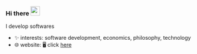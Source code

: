 ### Hi there <img src="https://media.giphy.com/media/hvRJCLFzcasrR4ia7z/giphy.gif" width="25">

I develop softwares

- ✨ interests: software development, economics, philosophy, technology
- 🌐 website: 🖥️ click [here](www.suhail.work)

<!--
**suhail609/suhail609** is a ✨ _special_ ✨ repository because its `README.md` (this file) appears on your GitHub profile.

Here are some ideas to get you started:

- 🔭 I’m currently working on ...
- 🌱 I’m currently learning ...
- 👯 I’m looking to collaborate on ...
- 🤔 I’m looking for help with ...
- 💬 Ask me about ...
- 📫 How to reach me: ...
- 😄 Pronouns: ...
- ⚡ Fun fact: ...
-->

